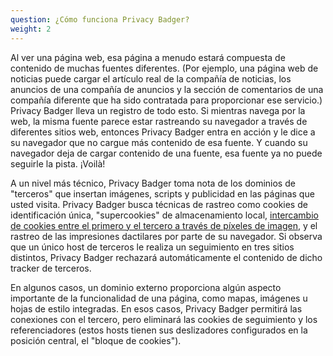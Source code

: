 ```yaml
---
question: ¿Cómo funciona Privacy Badger?
weight: 2
---
```


Al ver una página web, esa página a menudo estará compuesta de contenido de muchas fuentes diferentes.  (Por ejemplo, una página web de noticias puede cargar el artículo real de la compañía de noticias, los anuncios de una compañía de anuncios y la sección de comentarios de una compañía diferente que ha sido contratada para proporcionar ese servicio.)  Privacy Badger lleva un registro de todo esto.  Si mientras navega por la web, la misma fuente parece estar rastreando su navegador a través de diferentes sitios web, entonces Privacy Badger entra en acción y le dice a su navegador que no cargue más contenido de esa fuente.  Y cuando su navegador deja de cargar contenido de una fuente, esa fuente ya no puede seguirle la pista.  ¡Voilà!

A un nivel más técnico, Privacy Badger toma nota de los dominios de "terceros" que insertan imágenes, scripts y publicidad en las páginas que usted visita. Privacy Badger busca técnicas de rastreo como cookies de identificación única, "supercookies" de almacenamiento local, [intercambio de cookies entre el primero y el tercero a través de píxeles de imagen](https://www.eff.org/deeplinks/2019/07/sharpening-our-claws-teaching-privacy-badger-fight-more-third-party-trackers), y el rastreo de las impresiones dactilares por parte de su navegador. Si observa que un único host de terceros le realiza un seguimiento en tres sitios distintos, Privacy Badger rechazará automáticamente el contenido de dicho tracker de terceros.

En algunos casos, un dominio externo proporciona algún aspecto importante de la funcionalidad de una página, como mapas, imágenes u hojas de estilo integradas. En esos casos, Privacy Badger permitirá las conexiones con el tercero, pero eliminará las cookies de seguimiento y los referenciadores (estos hosts tienen sus deslizadores configurados en la posición central, el "bloque de cookies").
